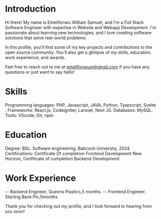# **Introduction**
Hi there! My name is Emelifonwu William Samuel, and I'm a Full Stack Software Engineer with expertise in Website and Webapp Development. I'm passionate about learning new technologies, and I love creating software solutions that solve real-world problems.

In this profile, you'll find some of my key projects and contributions to the open source community. You'll also get a glimpse of my skills, education, work experience, and awards.

Feel free to reach out to me at emelifonwuw@gmail.com if you have any questions or just want to say hello!

# **Skills**
Programming languages: PHP, Javascript, JAVA, Python, Tyepscript, Svelte .
Frameworks: React.js, Codeigniter, Laravel, Next JS.
Databases: MySQL.
Tools: VScode, Git, npm.

# **Education**
Degree: BSc. Software engineering, Babcock University, 2024.
Certifications: Certificate Of completion Frontend Development New Horizon, Certificate of completion Backend Development.

# **Work Experience**
-- Backend Engineer, Queens Plastics,5 months.
-- Frontend Engineer, Sterling Bank Plc,5months

Thank you for checking out my profile, and I look forward to hearing from you soon!
